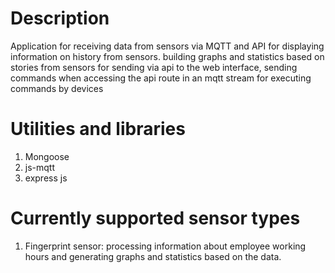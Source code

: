 # Description
Application for receiving data from sensors via MQTT and API for displaying information on history from sensors.
building graphs and statistics based on stories from sensors for sending via api to the web interface, sending commands when accessing the api route in an mqtt stream for executing commands by devices

# Utilities and libraries
1. Mongoose
2. js-mqtt
3. express js

# Currently supported sensor types
1. Fingerprint sensor: processing information about employee working hours and generating graphs and statistics based on the data.
